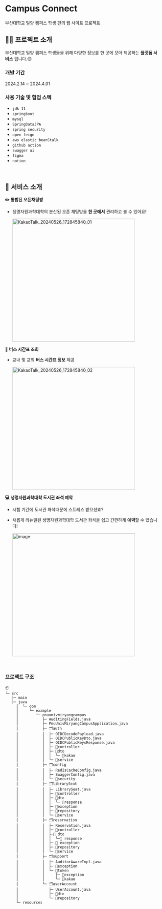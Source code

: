 # Campus Connect
부산대학교 밀양 캠퍼스 학생 편의 웹 사이트 프로젝트

## 🙋‍♀️ 프로젝트 소개

 부산대학교 밀양 캠퍼스 학생들을 위해 다양한 정보를 한 곳에 모아 제공하는 **플랫폼 서비스** 입니다.😊
<br>

### 개발 기간
2024.2.14 ~ 2024.4.01
<br>

### 사용 기술 및 협업 스텍
- `jdk 11`
- `springboot`
- `mysql`
- `SpringDataJPA`
- `spring security`
- `open feign`
- `aws elastic beanStalk`
- `github action`
- `swagger ui`
- `figma`
- `notion`
<br>

## 🔅 서비스 소개

**✏️ 통합된 오픈채팅방**   
   - 생명자원과학대학의 분산된 오픈 채팅방을 **한 곳에서** 관리하고 볼 수 있어요!
     
     <img width="400" alt="KakaoTalk_20240526_172845840_01" src="https://github.com/ki-met-hoon/Pnu-Univ-Miryang-Campus/assets/101192772/26abd271-e292-48b2-874d-fa26ae2de732">
     
**📜 버스 시간표 조회**
   - 교내 및 교외 **버스 시간표 정보** 제공

     <img width="400" alt="KakaoTalk_20240526_172845840_02" src="https://github.com/ki-met-hoon/Pnu-Univ-Miryang-Campus/assets/101192772/81b5b32a-cabe-4148-8277-9d100ae58ec6">
     
**💻  생명자원과학대학 도서관 좌석 예약**
   - 시험 기간에 도서관 좌석때문에 스트레스 받으셨죠?
   - 새롭게 리뉴얼된 생명자원과학대학 도서관 좌석을 쉽고 간편하게 **예약**할 수 있습니다!

     <img width="400" alt="image" src="https://github.com/ki-met-hoon/Pnu-Univ-Miryang-Campus/assets/101192772/a99b5312-f50c-4a2c-87eb-980a5410c55b">
<br>

### 프로젝트 구조
```
📦 
└─ src
   ├─ main
   ├─ java
     │  └─ com
     │     └─ example
     │        └─ pnuunivmiryangcampus
     │           ├─ AuditingFields.java
     │           ├─ PnuUnivMiryangCampusApplication.java
     │           ├─ 🗂️auth
     │           │  ├─ OIDCDecodePayload.java
     │           │  ├─ OIDCPublicKeyDto.java
     │           │  ├─ OIDCPublicKeysResponse.java
     │           │  ├─ 📂controller
     │           │  ├─ 📂dto
     │           │  │  └─ 📂kakao
     │           │  └─ 📂service
     │           ├─ 🗂️config
     │           │  ├─ RedisCacheConfig.java
     │           │  ├─ SwaggerConfig.java
     │           │  └─ 📂security
     │           ├─ 🗂️librarySeat
     │           │  ├─ LibrarySeat.java
     │           │  ├─ 📂controller
     │           │  ├─ 📂dto
     │           │  │  └─ 📂response
     │           │  ├─ 📂exception
     │           │  ├─ 📂repository
     │           │  └─ 📂service
     │           ├─ 🗂️reservation
     │           │  ├─ Reservation.java
     │           │  ├─ 📂controller
     │           │  ├─📂 dto
     │           │  │  └─📂 response
     │           │  ├─ 📂 exception
     │           │  ├─ 📂repository
     │           │  └─ 📂service
     │           ├─ 🗂️support
     │           │  ├─ AuditorAwareImpl.java
     │           │  ├─ 📂exception
     │           │  └─ 📂token
     │           │     ├─ 📂exception
     │           │     └─ 📂kakao
     │           └─ 🗂️userAccount
     │              ├─ UserAccount.java
     │              ├─ 📂dto
     │              └─ 📂repository
     └─ resources
```
